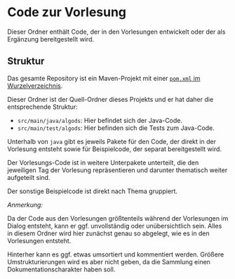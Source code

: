 # Code zur Vorlesung

Dieser Ordner enthält Code, der in den Vorlesungen entwickelt
oder der als Ergänzung bereitgestellt wird.

## Struktur

Das gesamte Repository ist ein Maven-Projekt mit einer [`pom.xml` im Wurzelverzeichnis](../pom.xml).

Dieser Ordner ist der Quell-Ordner dieses Projekts und er hat daher die entsprechende Struktur:

* `src/main/java/algods`: Hier befindet sich der Java-Code.
* `src/main/test/algods`: Hier befinden sich die Tests zum Java-Code.

Unterhalb von `java` gibt es jeweils Pakete für den Code, der direkt in der Vorlesung entsteht
sowie für Beispielcode, der separat bereitgestellt wird.

Der Vorlesungs-Code ist in weitere Unterpakete unterteilt,
die den jeweiligen Tag der Vorlesung repräsentieren
und darunter thematisch weiter aufgeteilt sind.

Der sonstige Beispielcode ist direkt nach Thema gruppiert.

*Anmerkung:*

Da der Code aus den Vorlesungen größtenteils während der Vorlesungen im Dialog entsteht,
kann er ggf. unvollständig oder unübersichtlich sein.
Alles in diesem Ordner wird hier zunächst genau so abgelegt,
wie es in den Vorlesungen entsteht.

Hinterher kann es ggf. etwas umsortiert und kommentiert werden.
Größere Umstrukturierungen wird es aber nicht geben, da die Sammlung
einen Dokumentationscharakter haben soll.
